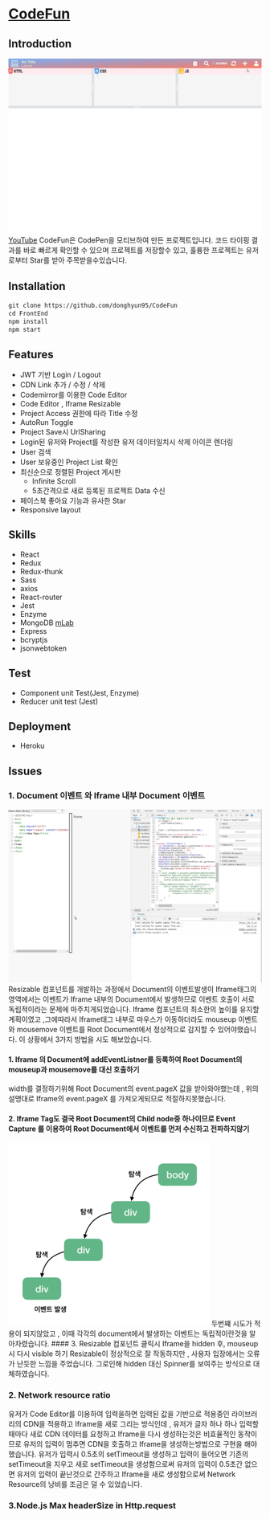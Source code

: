 # [CodeFun](http://www.codefun.site)

## Introduction
![CodeFun](./Main.gif)
[YouTube](https://www.youtube.com/watch?v=j6cE3Nop7FY)
 CodeFun은 CodePen을 모티브하여 만든 프로젝트입니다. 코드 타이핑 결과를 바로 빠르게 확인할 수 있으며 프로젝트를 저장할수 있고, 훌륭한 프로젝트는 유저로부터 Star를 받아 주목받을수있습니다.

## Installation
```
git clone https://github.com/donghyun95/CodeFun
cd FrontEnd
npm install
npm start
```

## Features
- JWT 기반 Login / Logout
- CDN Link 추가 / 수정 / 삭제
- Codemirror를 이용한 Code Editor
- Code Editor , Iframe Resizable
- Project Access 권한에 따라 Title 수정
- AutoRun Toggle
- Project Save시 UrlSharing
- Login된 유저와 Project를 작성한 유저 데이터일치시 삭제 아이콘 렌더링
- User 검색
- User 보유중인 Project List 확인
- 최신순으로 정렬된 Project 게시판
  - Infinite Scroll
  - 5초간격으로 새로 등록된 프로젝트 Data 수신
- 페이스북 좋아요 기능과 유사한 Star
- Responsive layout

## Skills
 - React
 - Redux
 - Redux-thunk
 - Sass
 - axios
 - React-router
 - Jest
 - Enzyme
 - MongoDB [mLab](https://mlab.com/)
 - Express
 - bcryptjs
 - jsonwebtoken

## Test
 - Component unit Test(Jest, Enzyme)
 - Reducer unit test (Jest)

## Deployment
 - Heroku

## Issues
### 1. Document 이벤트 와 Iframe 내부 Document 이벤트
![](./resizable.gif)
Resizable 컴포넌트를 개발하는 과정에서 Document의 이벤트발생이 Iframe태그의 영역에서는 이벤트가 Iframe 내부의 Document에서 발생하므로 이벤트 호출이 서로 독립적이라는 문제에 마주치게되었습니다.
Iframe 컴포넌트의 최소한의 높이를 유지할 계획이였고 ,그에따라서 Iframe태그 내부로 마우스가 이동하더라도 mouseup 이벤트와 mousemove 이벤트를 Root Document에서 정상적으로 감지할 수 있어야했습니다.
이 상황에서 3가지 방법을 시도 해보았습니다.
 #### 1. Iframe 의 Document에 addEventListner를 등록하여 Root Document의 mouseup과 mousemove를 대신 호출하기
 width를 결정하기위해 Root Document의 event.pageX 값을 받아와야했는데 , 위의 설명대로 Iframe의 event.pageX 를 가져오게되므로 적절하지못했습니다.
 #### 2. Iframe Tag도 결국 Root Document의 Child node중 하나이므로 Event Capture 를 이용하여 Root Document에서 이벤트를 먼저 수신하고 전파하지않기
 <img width="400" src="./event-capture.png">
 두번쨰 시도가 적용이 되지않았고 , 이때 각각의 document에서 발생하는 이벤트는 독립적이란것을 알아차렸습니다.
 #### 3. Resizable 컴포넌트 클릭시 Iframe을 hidden 후, mouseup 시 다시 visible 하기
 Resizable이 정상적으로 잘 작동하지만 , 사용자 입장에서는 오류가 난듯한 느낌을 주었습니다. 그로인해 hidden 대신 Spinner를 보여주는 방식으로 대체하였습니다.

### 2. Network resource ratio
유저가 Code Editor를 이용하여 입력을하면 입력된 값을 기반으로 적용중인 라이브러리의 CDN을 적용하고 Iframe을 새로 그리는 방식인데 , 유저가 글자 하나 하나 입력할때마다 새로 CDN 데이터를 요청하고
Iframe을 다시 생성하는것은 비효율적인 동작이므로 유저의 입력이 멈추면 CDN을 호출하고 Iframe을 생성하는방법으로 구현을 해야했습니다. 유저가 입력시 0.5초의 setTimeout을 생성하고 입력이 들어오면 기존의
setTimeout을 지우고 새로 setTimeout을 생성함으로써 유저의 입력이 0.5초간 없으면 유저의 입력이 끝난것으로 간주하고 Iframe을 새로 생성함으로써 Network Resource의 낭비를 조금은 덜 수 있었습니다.

### 3.Node.js Max headerSize in Http.request